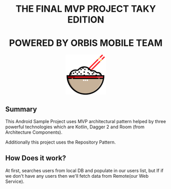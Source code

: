 <h1 align="center">THE FINAL MVP PROJECT TAKY EDITION </h1>
<h1 align="center">POWERED BY ORBIS MOBILE TEAM </h1>

<p align="center">
    <img src="Screenshots/rice.png" alt="icon" width="25%"/>
</p>


## Summary

This Android Sample Project uses MVP architectural pattern helped by three powerful technologies
which are Kotlin, Dagger 2 and Room (from Architecture Components).

Additionally this project uses the Repository Pattern.


## How Does it work?

At first, searches users from local DB and populate in our users list, but If if we don't have any users then
we'll fetch data from Remote(our Web Service).